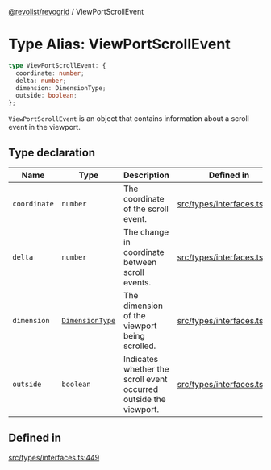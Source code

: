 [@revolist/revogrid](README.md) / ViewPortScrollEvent

# Type Alias: ViewPortScrollEvent

```ts
type ViewPortScrollEvent: {
  coordinate: number;
  delta: number;
  dimension: DimensionType;
  outside: boolean;
};
```

`ViewPortScrollEvent` is an object that contains information about a scroll
event in the viewport.

## Type declaration

| Name | Type | Description | Defined in |
| ------ | ------ | ------ | ------ |
| `coordinate` | `number` | The coordinate of the scroll event. | [src/types/interfaces.ts:457](https://github.com/revolist/revogrid/blob/52c8861ed92574ba1d5817b32afec294ddb1f986/src/types/interfaces.ts#L457) |
| `delta` | `number` | The change in coordinate between scroll events. | [src/types/interfaces.ts:461](https://github.com/revolist/revogrid/blob/52c8861ed92574ba1d5817b32afec294ddb1f986/src/types/interfaces.ts#L461) |
| `dimension` | [`DimensionType`](TypeAlias.DimensionType.md) | The dimension of the viewport being scrolled. | [src/types/interfaces.ts:453](https://github.com/revolist/revogrid/blob/52c8861ed92574ba1d5817b32afec294ddb1f986/src/types/interfaces.ts#L453) |
| `outside` | `boolean` | Indicates whether the scroll event occurred outside the viewport. | [src/types/interfaces.ts:465](https://github.com/revolist/revogrid/blob/52c8861ed92574ba1d5817b32afec294ddb1f986/src/types/interfaces.ts#L465) |

## Defined in

[src/types/interfaces.ts:449](https://github.com/revolist/revogrid/blob/52c8861ed92574ba1d5817b32afec294ddb1f986/src/types/interfaces.ts#L449)
